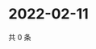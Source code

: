 # 2022-02-11

共 0 条

<!-- BEGIN WEIBO -->
<!-- 最后更新时间 Fri Feb 11 2022 07:14:42 GMT+0800 (China Standard Time) -->

<!-- END WEIBO -->
